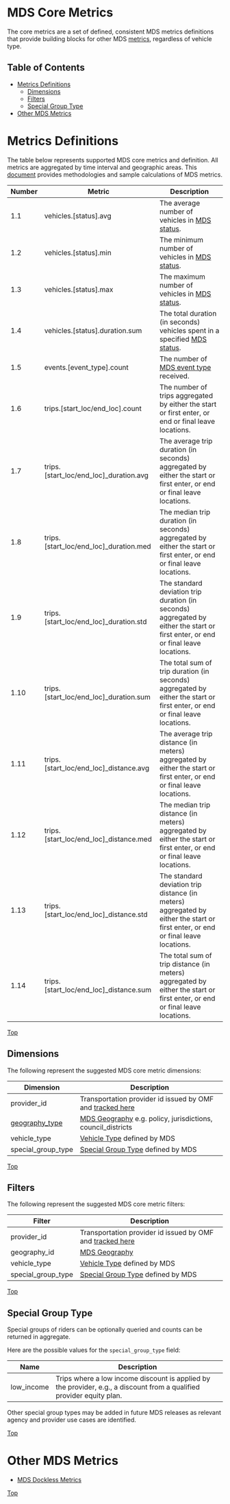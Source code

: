 # MDS Core Metrics

The core metrics are a set of defined, consistent MDS metrics definitions that provide building blocks for other MDS [metrics](/metrics), regardless of vehicle type. 

## Table of Contents

- [Metrics Definitions](#metrics-definitions)
  - [Dimensions](#dimensions)
  - [Filters](#filters)
  - [Special Group Type](#special-group-type)
- [Other MDS Metrics](#other-mds-metrics)

# Metrics Definitions

The table below represents supported MDS core metrics and definition. All metrics are aggregated by time interval and geographic areas. This [document](https://docs.google.com/document/d/1rOhnaKWPSZApfWhFd1lzurXMbWLuZTJAYCLoxT2PQ14/edit?usp=sharing) provides methodologies and sample calculations of MDS metrics. 

|Number| Metric                | Description    |
|------|-----------------------|----------------|
| 1.1  | vehicles.[status].avg                  | The average number of vehicles in [MDS status](/agency#vehicle-events). |
| 1.2  | vehicles.[status].min                  | The minimum number of vehicles in [MDS status](/agency#vehicle-events). |
| 1.3  | vehicles.[status].max                  | The maximum number of vehicles in [MDS status](/agency#vehicle-events). |
| 1.4  | vehicles.[status].duration.sum         | The total duration (in seconds) vehicles spent in a specified [MDS status](/agency#vehicle-events). |
| 1.5  | events.[event_type].count              | The number of [MDS event type](/agency#vehicle-events) received. |
| 1.6  | trips.[start_loc/end_loc].count        | The number of trips aggregated by either the start or first enter, or end or final leave locations. |
| 1.7  | trips.[start_loc/end_loc]_duration.avg | The average trip duration (in seconds) aggregated by either the start or first enter, or end or final leave locations. |
| 1.8  | trips.[start_loc/end_loc]_duration.med | The median trip duration (in seconds) aggregated by either the start or first enter, or end or final leave locations. |
| 1.9  | trips.[start_loc/end_loc]_duration.std | The standard deviation trip duration (in seconds) aggregated by either the start or first enter, or end or final leave locations. |
| 1.10 | trips.[start_loc/end_loc]_duration.sum | The total sum of trip duration (in seconds) aggregated by either the start or first enter, or end or final leave locations. |
| 1.11 | trips.[start_loc/end_loc]_distance.avg | The average trip distance (in meters) aggregated by either the start or first enter, or end or final leave locations. |
| 1.12 | trips.[start_loc/end_loc]_distance.med | The median trip distance (in meters) aggregated by either the start or first enter, or end or final leave locations. |
| 1.13 | trips.[start_loc/end_loc]_distance.std | The standard deviation trip distance (in meters) aggregated by either the start or first enter, or end or final leave locations. |
| 1.14 | trips.[start_loc/end_loc]_distance.sum | The total sum of trip distance (in meters) aggregated by either the start or first enter, or end or final leave locations. |

[Top][toc]

## Dimensions

The following represent the suggested MDS core metric dimensions:

| Dimension    | Description |
| ------------ | -------------------------------------------------------------------------------------------------------------------------- |
| provider_id  | Transportation provider id issued by OMF and [tracked here](/providers.csv)                              |
| [geography_type](/geography#geography-type)   | [MDS Geography](/geography) e.g. policy, jurisdictions, council_districts |
| vehicle_type | [Vehicle Type](/agency#vehicle-type) defined by MDS                                                  |
| special_group_type | [Special Group Type](#special-group-type) defined by MDS                                                  |

[Top][toc]

## Filters

The following represent the suggested MDS core metric filters:

| Filter       | Description                                                                                                                |
| ------------ | -------------------------------------------------------------------------------------------------------------------------- |
| provider_id  | Transportation provider id issued by OMF and [tracked here](/providers.csv)                              |
| geography_id    | [MDS Geography](/geography) |
| vehicle_type | [Vehicle Type](/agency#vehicle-type) defined by MDS                                                      |
| special_group_type | [Special Group Type](#special-group-type) defined by MDS                                                  |

[Top][toc]

## Special Group Type

Special groups of riders can be optionally queried and counts can be returned in aggregate.  

Here are the possible values for the `special_group_type` field:

| Name | Description |
|------|------|
| low_income | Trips where a low income discount is applied by the provider, e.g., a discount from a qualified provider equity plan. |

Other special group types may be added in future MDS releases as relevant agency and provider use cases are identified.

[Top][toc]

# Other MDS Metrics

- [MDS Dockless Metrics](dockless_metrics.md)

[Top][toc]

[toc]: #table-of-contents
